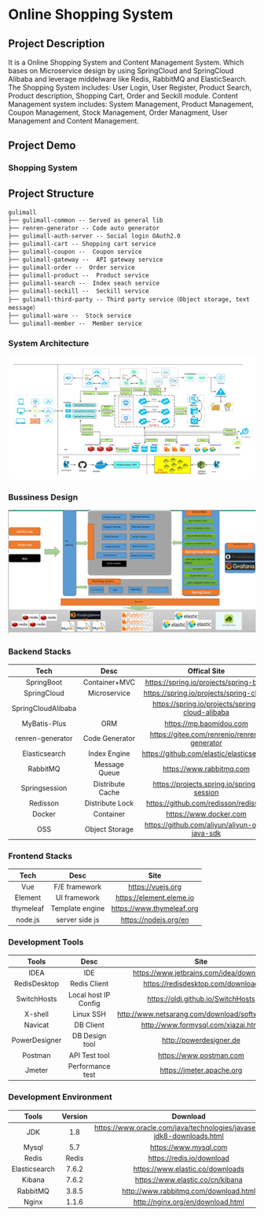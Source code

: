 # Online Shopping System

## Project Description

It is a Online Shopping System and Content Management System. Which bases on Microservice design by using SpringCloud and SpringCloud Alibaba and leverage middelware like Redis, RabbitMQ and ElasticSearch. The Shopping System includes: User Login, User Register, Product Search, Product description, Shopping Cart, Order and Seckill module. Content Management system includes: System Management, Product Management, Coupon Management, Stock Management, Order Managment, User Management and Content Management.

## Project Demo

### Shopping System



## Project Structure

```
gulimall
├── gulimall-common -- Served as general lib
├── renren-generator -- Code auto generator
├── gulimall-auth-server -- Social login OAuth2.0 
├── gulimall-cart -- Shopping cart service
├── gulimall-coupon --  Coupon service
├── gulimall-gateway --  API gateway service
├── gulimall-order --  Order service
├── gulimall-product --  Product service
├── gulimall-search --  Index seach service
├── gulimall-seckill --  Seckill service
├── gulimall-third-party -- Third party service（Object storage, text message）
├── gulimall-ware --  Stock service
└── gulimall-member --  Member service
```

### System Architecture
![spanning tree](./img/system_architecture.png)


### Bussiness Design
![spanning tree](./img/bussiness_design.png)



### Backend Stacks

|        Tech        |           Desc           |                      Offical Site               |
| :----------------: | :----------------------: | :---------------------------------------------: |
|     SpringBoot     |      Container+MVC       |     https://spring.io/projects/spring-boot      |
|    SpringCloud     |      Microservice        |     https://spring.io/projects/spring-cloud     |
| SpringCloudAlibaba |                          | https://spring.io/projects/spring-cloud-alibaba |
|    MyBatis-Plus    |         ORM              |             https://mp.baomidou.com             |
|  renren-generator  | 	      Code Generator    |   https://gitee.com/renrenio/renren-generator   |
|   Elasticsearch    |      Index Engine        |    https://github.com/elastic/elasticsearch     |
|      RabbitMQ      |     Message Queue        |            https://www.rabbitmq.com             |
|   Springsession    |   Distribute Cache       |    https://projects.spring.io/spring-session    |
|      Redisson      |   Distribute Lock        |      https://github.com/redisson/redisson       |
|       Docker       |      Container           |             https://www.docker.com              |
|        OSS         |   Object Storage         |  https://github.com/aliyun/aliyun-oss-java-sdk  |

### Frontend Stacks

|   Tech    |    Desc         |           Site            |
| :-------: | :-------------: | :-----------------------: |
|    Vue    |  F/E framework  |     https://vuejs.org     |
|  Element  |  UI framework   | https://element.eleme.io  |
| thymeleaf | Template engine | https://www.thymeleaf.org |
|  node.js  | server side js  |   https://nodejs.org/en   |

### Development Tools

|     Tools     |        Desc         |                      Site                       |
| :-----------: | :-----------------: | :---------------------------------------------: |
|     IDEA      |         IDE         |     https://www.jetbrains.com/idea/download     |
| RedisDesktop  |   Redis Client      |        https://redisdesktop.com/download        |
|  SwitchHosts  |Local host IP Config |       https://oldj.github.io/SwitchHosts        |
|    X-shell    |      Linux SSH      | http://www.netsarang.com/download/software.html |
|    Navicat    |      DB Client      |       http://www.formysql.com/xiazai.html       |
| PowerDesigner |   DB Design tool    |             http://powerdesigner.de             |
|    Postman    |    API Test tool    |             https://www.postman.com             |
|    Jmeter     |  Performance test   |            https://jmeter.apache.org            |

### Development Environment

|     Tools      | Version |                               Download                                     |
| :-----------: | :----:   | :------------------------------------------------------------------------: |
|      JDK      |  1.8     | https://www.oracle.com/java/technologies/javase/javase-jdk8-downloads.html |
|     Mysql     |  5.7     |                    https://www.mysql.com                                   |
|     Redis     | Redis    |                  https://redis.io/download                                 |
| Elasticsearch | 7.6.2    |               https://www.elastic.co/downloads                             |
|    Kibana     | 7.6.2    |               https://www.elastic.co/cn/kibana                             |
|   RabbitMQ    | 3.8.5    |            http://www.rabbitmq.com/download.html                           |
|     Nginx     | 1.1.6    |              http://nginx.org/en/download.html                             |

